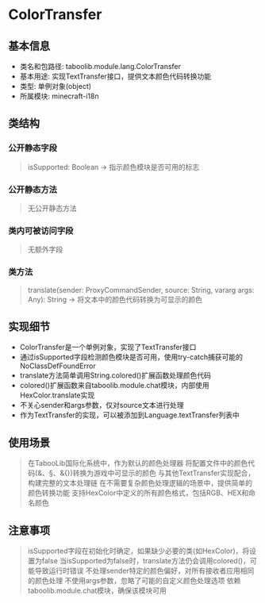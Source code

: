 # ColorTransfer
## 基本信息
- 类名和包路径: taboolib.module.lang.ColorTransfer
- 基本用途: 实现TextTransfer接口，提供文本颜色代码转换功能
- 类型: 单例对象(object)
- 所属模块: minecraft-i18n

## 类结构
### 公开静态字段
> isSupported: Boolean -> 指示颜色模块是否可用的标志

### 公开静态方法
> 无公开静态方法

### 类内可被访问字段
> 无额外字段

### 类方法
> translate(sender: ProxyCommandSender, source: String, vararg args: Any): String -> 将文本中的颜色代码转换为可显示的颜色

## 实现细节
- ColorTransfer是一个单例对象，实现了TextTransfer接口
- 通过isSupported字段检测颜色模块是否可用，使用try-catch捕获可能的NoClassDefFoundError
- translate方法简单调用String.colored()扩展函数处理颜色代码
- colored()扩展函数来自taboolib.module.chat模块，内部使用HexColor.translate实现
- 不关心sender和args参数，仅对source文本进行处理
- 作为TextTransfer的实现，可以被添加到Language.textTransfer列表中

## 使用场景
> 在TabooLib国际化系统中，作为默认的颜色处理器
> 将配置文件中的颜色代码(&、§、&{})转换为游戏中可显示的颜色
> 与其他TextTransfer实现配合，构建完整的文本处理链
> 在不需要复杂颜色处理逻辑的场景中，提供简单的颜色转换功能
> 支持HexColor中定义的所有颜色格式，包括RGB、HEX和命名颜色

## 注意事项
> isSupported字段在初始化时确定，如果缺少必要的类(如HexColor)，将设置为false
> 当isSupported为false时，translate方法仍会调用colored()，可能导致运行时错误
> 不处理sender特定的颜色偏好，对所有接收者应用相同的颜色处理
> 不使用args参数，忽略了可能的自定义颜色处理选项
> 依赖taboolib.module.chat模块，确保该模块可用
